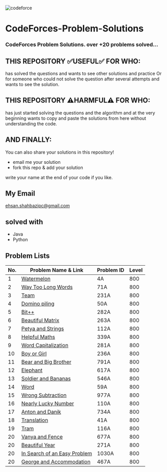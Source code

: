 ![codeforce](https://assets.codeforces.com/users/kguseva/comments/cf.png)
# CodeForces-Problem-Solutions

### CodeForces Problem Solutions. over <b>+20 problems</b> solved...

## THIS REPOSITORY :white_check_mark:USEFUL:white_check_mark: FOR WHO:
has solved the questions and wants to see other solutions and practice Or for someone who could not solve the question after several attempts and wants to see the solution.

## THIS REPOSITORY :warning:HARMFUL:warning: FOR WHO:
has just started solving the questions and the algorithm and at the very beginning wants to copy and paste the solutions from here without understanding the code.

## AND FINALLY:
You can also share your solutions in this repository!
- email me your solution
- fork this repo & add your solution

write your name at the end of your code if you like.

## My Email
ehsan.shahbazipc@gmail.com

## solved with
- Java
- Python

## Problem Lists

| No. | Problem Name & Link | Problem ID | Level |
| --- | ------------ | ---------- | ----- |
|1| [Watermelon](https://codeforces.com/problemset/problem/4/A) | 4A | 800 |
|2| [Way Too Long Words](https://codeforces.com/problemset/problem/71/A) | 71A | 800 |
|3| [Team](https://codeforces.com/problemset/problem/231/A) | 231A | 800 |
|4| [Domino piling](https://codeforces.com/problemset/problem/50/A) | 50A | 800 |
|5| [Bit++](https://codeforces.com/problemset/problem/282/A) | 282A | 800 |
|6| [Beautiful Matrix](https://codeforces.com/problemset/problem/263/A) | 263A | 800 |
|7| [Petya and Strings](https://codeforces.com/problemset/problem/112/A) | 112A | 800 |
|8| [Helpful Maths](https://codeforces.com/problemset/problem/339/A) | 339A | 800 |
|9| [Word Capitalization](https://codeforces.com/problemset/problem/281/A) | 281A | 800 |
|10| [Boy or Girl](https://codeforces.com/problemset/problem/236/A) | 236A | 800 |
|11| [Bear and Big Brother](https://codeforces.com/problemset/problem/791/A) | 791A | 800 |
|12| [Elephant](https://codeforces.com/problemset/problem/617/A) | 617A | 800 |
|13| [Soldier and Bananas](https://codeforces.com/problemset/problem/546/A) | 546A | 800 |
|14| [Word](https://codeforces.com/problemset/problem/59/A) | 59A | 800 |
|15| [Wrong Subtraction](https://codeforces.com/problemset/problem/977/A) | 977A | 800 |
|16| [Nearly Lucky Number](https://codeforces.com/problemset/problem/110/A) | 110A | 800 |
|17| [Anton and Danik](https://codeforces.com/problemset/problem/734/A) | 734A | 800 |
|18| [Translation](https://codeforces.com/problemset/problem/41/A) | 41A | 800 |
|19| [Tram](https://codeforces.com/problemset/problem/116/A) | 116A | 800 |
|20| [Vanya and Fence](https://codeforces.com/problemset/problem/677/A) | 677A | 800 |
|20| [Beautiful Year](https://codeforces.com/problemset/problem/271/A) | 271A | 800 |
|20| [In Search of an Easy Problem](https://codeforces.com/problemset/problem/1030/A) | 1030A | 800 |
|20| [George and Accommodation](https://codeforces.com/problemset/problem/467/A) | 467A | 800 |











